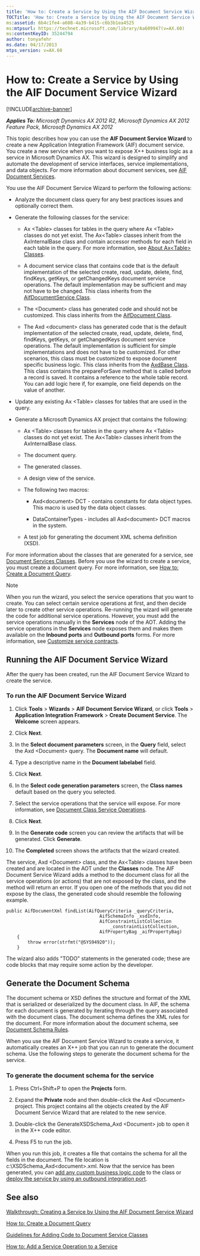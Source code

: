 ```yaml
---
title: 'How to: Create a Service by Using the AIF Document Service Wizard'
TOCTitle: 'How to: Create a Service by Using the AIF Document Service Wizard'
ms:assetid: 6b4c1fe4-a608-4a39-b415-c6b3b1ea4525
ms:mtpsurl: https://technet.microsoft.com/library/Aa609947(v=AX.60)
ms:contentKeyID: 35244794
author: tonyafehr
ms.date: 04/17/2013
mtps_version: v=AX.60
---
```


# How to: Create a Service by Using the AIF Document Service Wizard 


[!INCLUDE[archive-banner](includes/archive-banner.md)]


_**Applies To:** Microsoft Dynamics AX 2012 R2, Microsoft Dynamics AX 2012 Feature Pack, Microsoft Dynamics AX 2012_

This topic describes how you can use the **AIF Document Service Wizard** to create a new Application Integration Framework (AIF) document service. You create a new service when you want to expose X++ business logic as a service in Microsoft Dynamics AX. This wizard is designed to simplify and automate the development of service interfaces, service implementations, and data objects. For more information about document services, see [AIF Document Services](aif-document-services.md).

You use the AIF Document Service Wizard to perform the following actions:

  - Analyze the document class query for any best practices issues and optionally correct them.

  - Generate the following classes for the service:
    
      - Ax \<Table\> classes for tables in the query where Ax \<Table\> classes do not yet exist. The Ax\<Table\> classes inherit from the AxInternalBase class and contain accessor methods for each field in each table in the query. For more information, see [About Ax\<Table\> Classes](about-ax-table-classes.md).
    
      - A document service class that contains code that is the default implementation of the selected create, read, update, delete, find, findKeys, getKeys, or getChangedKeys document service operations. The default implementation may be sufficient and may not have to be changed. This class inherits from the [AifDocumentService Class](https://technet.microsoft.com/library/gg768070\(v=ax.60\)).
    
      - The \<Document\> class has generated code and should not be customized. This class inherits from the [AifDocument Class](https://technet.microsoft.com/library/gg767438\(v=ax.60\)).
    
      - The Axd \<document\> class has generated code that is the default implementation of the selected create, read, update, delete, find, findKeys, getKeys, or getChangedKeys document service operations. The default implementation is sufficient for simple implementations and does not have to be customized. For other scenarios, this class must be customized to expose document specific business logic. This class inherits from the [AxdBase Class](https://technet.microsoft.com/library/gg830851\(v=ax.60\)). This class contains the prepareForSave method that is called before a record is saved. It contains a reference to the whole table record. You can add logic here if, for example, one field depends on the value of another.

  - Update any existing Ax \<Table\> classes for tables that are used in the query.

  - Generate a Microsoft Dynamics AX project that contains the following:
    
      - Ax \<Table\> classes for tables in the query where Ax \<Table\> classes do not yet exist. The Ax\<Table\> classes inherit from the AxInternalBase class.
    
      - The document query.
    
      - The generated classes.
    
      - A design view of the service.
    
      - The following two macros:
        
          - Axd\<document\> DCT - contains constants for data object types. This macro is used by the data object classes.
        
          - DataContainerTypes - includes all Axd\<document\> DCT macros in the system.
    
    <!-- end list -->
    
      - A test job for generating the document XML schema definition (XSD).

For more information about the classes that are generated for a service, see [Document Services Classes](document-services-classes.md). Before you use the wizard to create a service, you must create a document query. For more information, see [How to: Create a Document Query](how-to-create-a-document-query.md).


> [!NOTE]
> <P>When you run the wizard, you select the service operations that you want to create. You can select certain service operations at first, and then decide later to create other service operations. Re-running the wizard will generate the code for additional service operations. However, you must add the service operations manually in the <STRONG>Services</STRONG> node of the AOT. Adding the service operations in the <STRONG>Services</STRONG> node exposes them and makes them available on the <STRONG>Inbound ports</STRONG> and <STRONG>Outbound ports</STRONG> forms. For more information, see <A href="customize-service-contracts.md">Customize service contracts</A>.</P>



## Running the AIF Document Service Wizard

After the query has been created, run the AIF Document Service Wizard to create the service.

### To run the AIF Document Service Wizard

1.  Click **Tools** \> **Wizards** \> **AIF Document Service Wizard**, or click **Tools** \> **Application Integration Framework** \> **Create Document Service**. The **Welcome** screen appears.

2.  Click **Next**.

3.  In the **Select document parameters** screen, in the **Query** field, select the Axd \<Document\> query. The **Document name** will default.

4.  Type a descriptive name in the **Document labelabel** field.

5.  Click **Next**.

6.  In the **Select code generation parameters** screen, the **Class names** default based on the query you selected.

7.  Select the service operations that the service will expose. For more information, see [Document Class Service Operations](document-class-service-operations.md).

8.  Click **Next**.

9.  In the **Generate code** screen you can review the artifacts that will be generated. Click **Generate**.

10. The **Completed** screen shows the artifacts that the wizard created.

The service, Axd \<Document\> class, and the Ax\<Table\> classes have been created and are located in the AOT under the **Classes** node. The AIF Document Service Wizard adds a method to the document class for all the service operations (or actions) that are not exposed by the class, and the method will return an error. If you open one of the methods that you did not expose by the class, the generated code should resemble the following example.

```X++
public AifDocumentXml findList(AifQueryCriteria _queryCriteria,
                                   AifSchemaInfo _xsdInfo,
                                   AifConstraintListCollection
                                       _constraintListCollection,
                                   AifPropertyBag _aifPropertyBag)
    {
        throw error(strfmt("@SYS94920"));
    }
```

The wizard also adds "TODO" statements in the generated code; these are code blocks that may require some action by the developer.

## Generate the Document Schema

The document schema or XSD defines the structure and format of the XML that is serialized or deserialized by the document class. In AIF, the schema for each document is generated by iterating through the query associated with the document class. The document schema defines the XML rules for the document. For more information about the document schema, see [Document Schema Rules](document-schema-rules.md).

When you use the AIF Document Service Wizard to create a service, it automatically creates an X++ job that you can run to generate the document schema. Use the following steps to generate the document schema for the service.

### To generate the document schema for the service

1.  Press Ctrl+Shift+P to open the **Projects** form.

2.  Expand the **Private** node and then double-click the Axd \<Document\> project. This project contains all the objects created by the AIF Document Service Wizard that are related to the new service.

3.  Double-click the GenerateXSDSchema\_Axd \<Document\> job to open it in the X++ code editor.

4.  Press F5 to run the job.

When you run this job, it creates a file that contains the schema for all the fields in the document. The file location is c:\\XSDSchema\_Axd\<document\>.xml. Now that the service has been generated, you can [add any custom business logic code](guidelines-for-adding-code-to-document-service-classes.md) to the class or [deploy the service by using an outbound integration port](managing-integration-ports.md).

## See also

[Walkthrough: Creating a Service by Using the AIF Document Service Wizard](walkthrough-creating-a-service-by-using-the-aif-document-service-wizard.md)

[How to: Create a Document Query](how-to-create-a-document-query.md)

[Guidelines for Adding Code to Document Service Classes](guidelines-for-adding-code-to-document-service-classes.md)

[How to: Add a Service Operation to a Service](how-to-add-a-service-operation-to-a-service.md)

